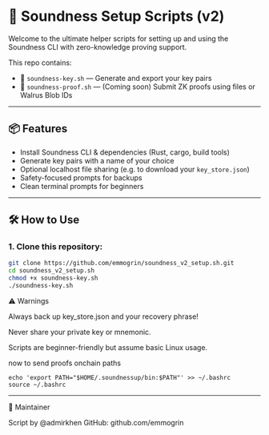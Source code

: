 # 🧪 Soundness Setup Scripts (v2)

Welcome to the ultimate helper scripts for setting up and using the Soundness CLI with zero-knowledge proving support.

This repo contains:

- 🔐 `soundness-key.sh` — Generate and export your key pairs
- 📨 `soundness-proof.sh` — (Coming soon) Submit ZK proofs using files or Walrus Blob IDs

---

## 📦 Features

- Install Soundness CLI & dependencies (Rust, cargo, build tools)
- Generate key pairs with a name of your choice
- Optional localhost file sharing (e.g. to download your `key_store.json`)
- Safety-focused prompts for backups
- Clean terminal prompts for beginners

---

## 🛠️ How to Use

### 1. Clone this repository:
```bash
git clone https://github.com/emmogrin/soundness_v2_setup.sh.git
cd soundness_v2_setup.sh
chmod +x soundness-key.sh
./soundness-key.sh
```

⚠️ Warnings

Always back up key_store.json and your recovery phrase!

Never share your private key or mnemonic.

Scripts are beginner-friendly but assume basic Linux usage.


now to send proofs onchain paths
```
echo 'export PATH="$HOME/.soundnessup/bin:$PATH"' >> ~/.bashrc
source ~/.bashrc
```



---

👤 Maintainer

Script by @admirkhen
GitHub: github.com/emmogrin
